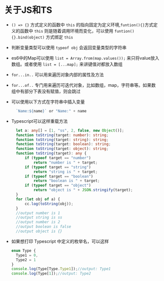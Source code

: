 # 关于JS和TS

* `() => {}` 方式定义的函数中 `this` 的指向固定为定义环境,`funtion(){}`方式定义的函数中 `this` 则是随着调用环境而变化，可以使用 `funtion(){}.bind(object)` 方式绑定 `this`
* 判断变量类型可以使用 `typeof obj` 会返回变量类型的字符串
* es6中的Map可以使用 `list = Array.from(map.values());` 来只将value放入数组。或者使用 `list = [...map];` 来讲键值对都放入数组
* `for...in..` 可以用来遍历对象内部的属性及方法
* `for...of..` 专门用来遍历可迭代对象，比如数组，map，字符串等。如果数组中有部分下表没有赋值，则会跳过
* 可以使用以下方式在字符串中插入变量

  ```typescript
    `Name:${name}` or "Name:" + name
  ```

* Typescript可以这样重载方法

  ```typescript
    let a: any[] = [1, "ss", 2, false, new Object()];
    function toString(target: number): string;
    function toString(target: string): string;
    function toString(target: boolean): string;
    function toString(target: object): string;
    function toString(target): any {
        if (typeof target == "number")
            return "number is " + target;
        if (typeof target == "string")
            return "string is " + target;
        if (typeof target == "boolean")
            return "boolean is " + target;
        if (typeof target == "object")
            return "object is " + JSON.stringify(target);
    }
    for (let obj of a) {
        cc.log(toString(obj));
    }
    //output number is 1
    //output string is ss
    //output number is 2
    //output boolean is false
    //output object is {}
  ```

* 如果想打印 Typescript 中定义的枚举名，可以这样
    ```typescript
    enum Type {
      Type1 = 0,
      Type2 = 1
    }
    console.log(Type[Type.Type1]);//output: Type1
    console.log(Type[1]);//output: Type2
    ```
